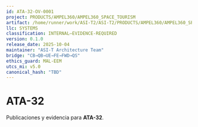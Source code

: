 ```yaml
---
id: ATA-32-OV-0001
project: PRODUCTS/AMPEL360/AMPEL360_SPACE_TOURISM
artifact: /home/runner/work/ASI-T2/ASI-T2/PRODUCTS/AMPEL360/AMPEL360_SPACE_TOURISM/PLUS/domains/AAA/ata/32/README.md
llc: SYSTEMS
classification: INTERNAL–EVIDENCE-REQUIRED
version: 0.1.0
release_date: 2025-10-04
maintainer: "ASI-T Architecture Team"
bridge: "CB→QB→UE→FE→FWD→QS"
ethics_guard: MAL-EEM
utcs_mi: v5.0
canonical_hash: "TBD"
---
```

# ATA-32

Publicaciones y evidencia para **ATA-32**.
